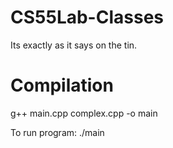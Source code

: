 # CS55Lab-Classes

Its exactly as it says on the tin.

# Compilation
g++ main.cpp complex.cpp -o main

To run program: ./main
